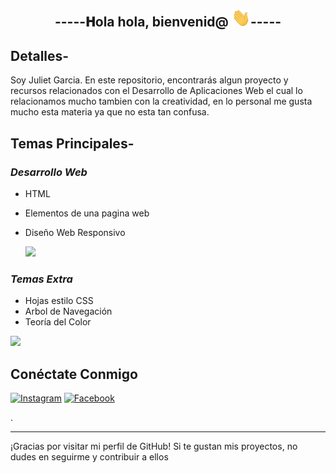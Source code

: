 <div align="center">
<h2> -----𝐇ola hola, bienvenid@ <img src="https://github.com/ABSphreak/ABSphreak/blob/master/gifs/Hi.gif" width="30px">-----</h2>
</div>

## Detalles-

Soy Juliet Garcia. En este repositorio, encontrarás algun proyecto y recursos relacionados con el Desarrollo de Aplicaciones Web el cual lo relacionamos mucho tambien con la creatividad, en lo personal me gusta mucho esta materia ya que no esta tan confusa.

## Temas Principales-

###  *Desarrollo Web*
- HTML
- Elementos de una pagina web
- Diseño Web Responsivo


   <a href="https://link-al-desarrollo-web.com" target="_blank">
  <img src="https://img.shields.io/badge/Ver%20más-Desarrollo%20Web-green?style=for-the-badge">
</a>

### *Temas Extra*
- Hojas estilo CSS
- Arbol de Navegación
- Teoría del Color
<a href="https://link-a-temas-extra.com" target="_blank">
  <img src="https://img.shields.io/badge/Ver%20más-Temas%20Extra-green?style=for-the-badge">
</a>

## Conéctate Conmigo

[![Instagram](https://img.shields.io/badge/Instagram-%23E4405F.svg?style=for-the-badge&logo=Instagram&logoColor=white)]( https://www.instagram.com/ykl_mgt?igsh=MTRuMDJ5enJ3dHFqcQ%3D%3D&utm_source=qr)
[![Facebook](https://img.shields.io/badge/Facebook-%231877F2.svg?style=for-the-badge&logo=Facebook&logoColor=white)](https://www.facebook.com/itkayul.montes?mibextid=LQQJ4d)

.

---

¡Gracias por visitar mi perfil de GitHub! Si te gustan mis proyectos, no dudes en seguirme y contribuir a ellos
    
